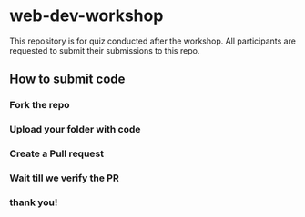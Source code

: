 # web-dev-workshop
This repository is for quiz conducted after the workshop. All participants are requested to submit their submissions to this repo.

## How to submit code 

### Fork the repo 

### Upload your folder with code

### Create a Pull request 

### Wait till we verify the PR 

### thank you!
